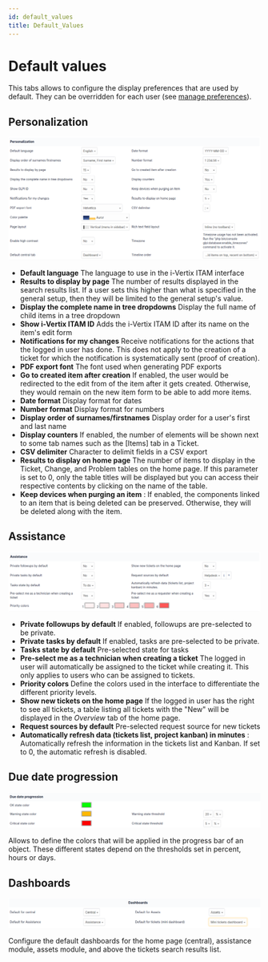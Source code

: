 ```yaml
---
id: default_values
title: Default_Values
---
```


# Default values

This tabs allows to configure the display preferences that are used by
default. They can be overridden for each user (see [manage preferences](../../../first-steps/preferences.html)).

## Personalization

![image](../images/default_values_personalization.png)

- **Default language** The language to use in the i-Vertix ITAM interface
- **Results to display by page** The number of results displayed in the
  search results list. If a user sets this higher than what is specified
  in the general setup, then they will be limited to the general
  setup's value.
- **Display the complete name in tree dropdowns** Display the full name
  of child items in a tree dropdown
- **Show i-Vertix ITAM ID** Adds the i-Vertix ITAM ID after its name on the item's edit
  form
- **Notifications for my changes** Receive notifications for the actions
  that the logged in user has done. This does not apply to the creation
  of a ticket for which the notification is systematically sent (proof
  of creation).
- **PDF export font** The font used when generating PDF exports
- **Go to created item after creation** If enabled, the user would be
  redirected to the edit from of the item after it gets created.
  Otherwise, they would remain on the new item form to be able to add
  more items.
- **Date format** Display format for dates
- **Number format** Display format for numbers
- **Display order of surnames/firstnames** Display order for a user's
  first and last name
- **Display counters** If enabled, the number of elements will be shown
  next to some tab names such as the [Items] tab in a
  Ticket.
- **CSV delimiter** Character to delimit fields in a CSV export
- **Results to display on home page** The number of items to display in
  the Ticket, Change, and Problem tables on the home page. If this
  parameter is set to 0, only the table titles will be displayed but you
  can access their respective contents by clicking on the name of the
  table.
- **Keep devices when purging an item** : If enabled, the components
  linked to an item that is being deleted can be preserved. Otherwise,
  they will be deleted along with the item.

## Assistance

![image](../images/default_values_assistance.png)

- **Private followups by default** If enabled, followups are
  pre-selected to be private.
- **Private tasks by default** If enabled, tasks are pre-selected to be
  private.
- **Tasks state by default** Pre-selected state for tasks
- **Pre-select me as a technician when creating a ticket** The logged in
  user will automatically be assigned to the ticket while creating it.
  This only applies to users who can be assigned to tickets.
- **Priority colors** Define the colors used in the interface to
  differentiate the different priority levels.
- **Show new tickets on the home page** If the logged in user has the
  right to see all tickets, a table listing all tickets with the "New"
  will be displayed in the *Overview* tab of the home page.
- **Request sources by default** Pre-selected request source for new
  tickets
- **Automatically refresh data (tickets list, project kanban) in
  minutes** : Automatically refresh the information in the tickets list
  and Kanban. If set to 0, the automatic refresh is disabled.

## Due date progression

![image](../images/default_values_duedate.png)

Allows to define the colors that will be applied in the progress bar of
an object. These different states depend on the thresholds set in
percent, hours or days.

## Dashboards

![image](../images/default_values_dashboards.png)

Configure the default dashboards for the home page (central), assistance
module, assets module, and above the tickets search results list.
